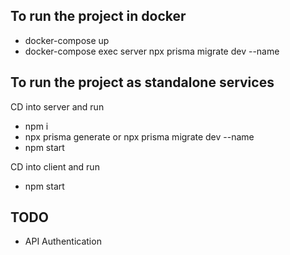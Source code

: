 ## To run the project in docker

- docker-compose up
- docker-compose exec server npx prisma migrate dev --name <migration-name>

## To run the project as standalone services

CD into server and run

- npm i
- npx prisma generate
  or
  npx prisma migrate dev --name <migration-name>
- npm start

CD into client and run

- npm start

## TODO

- API Authentication
